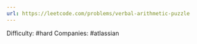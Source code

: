 ```yaml
---
url: https://leetcode.com/problems/verbal-arithmetic-puzzle
---
```


Difficulty: #hard
Companies: #atlassian